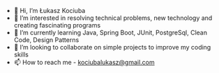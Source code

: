 - 👋 Hi, I’m Łukasz Kociuba
- 👀 I’m interested in resolving technical problems, new technology and creating fascinating programs
- 🌱 I’m currently learning Java, Spring Boot, JUnit, PostgreSql, Clean Code, Design Patterns
- 💞️ I’m looking to collaborate on simple projects to improve my coding skills
- 📫 How to reach me - kociubalukasz@gmail.com
